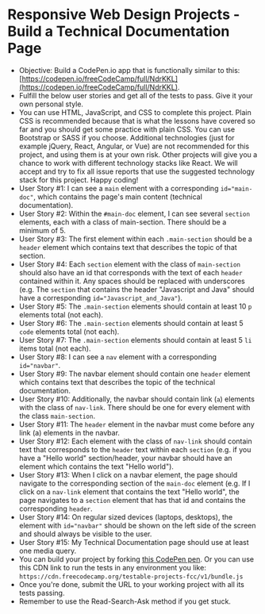 # Responsive Web Design Projects - Build a Technical Documentation Page
- Objective: Build a CodePen.io app that is functionally similar to this: [https://codepen.io/freeCodeCamp/full/NdrKKL](https://codepen.io/freeCodeCamp/full/NdrKKL).
- Fulfill the below user stories and get all of the tests to pass. Give it your own personal style.
- You can use HTML, JavaScript, and CSS to complete this project. Plain CSS is recommended because that is what the lessons have covered so far and you should get some practice with plain CSS. You can use Bootstrap or SASS if you choose. Additional technologies (just for example jQuery, React, Angular, or Vue) are not recommended for this project, and using them is at your own risk. Other projects will give you a chance to work with different technology stacks like React. We will accept and try to fix all issue reports that use the suggested technology stack for this project. Happy coding!
- User Story #1: I can see a `main` element with a corresponding `id="main-doc"`, which contains the page's main content (technical documentation).
- User Story #2: Within the `#main-doc` element, I can see several `section` elements, each with a class of main-section. There should be a minimum of 5.
- User Story #3: The first element within each `.main-section` should be a `header` element which contains text that describes the topic of that section.
- User Story #4: Each `section` element with the class of `main-section` should also have an id that corresponds with the text of each `header` contained within it. Any spaces should be replaced with underscores (e.g. The `section` that contains the header "Javascript and Java" should have a corresponding `id="Javascript_and_Java"`).
- User Story #5: The `.main-section` elements should contain at least 10 `p` elements total (not each).
- User Story #6: The `.main-section` elements should contain at least 5 `code` elements total (not each).
- User Story #7: The `.main-section` elements should contain at least 5 `li` items total (not each).
- User Story #8: I can see a `nav` element with a corresponding `id="navbar"`.
- User Story #9: The navbar element should contain one `header` element which contains text that describes the topic of the technical documentation.
- User Story #10: Additionally, the navbar should contain link (`a`) elements with the class of `nav-link`. There should be one for every element with the class `main-section`.
- User Story #11: The `header` element in the navbar must come before any link (a) elements in the navbar.
- User Story #12: Each element with the class of `nav-link` should contain text that corresponds to the `header` text within each `section` (e.g. if you have a "Hello world" section/header, your navbar should have an element which contains the text "Hello world").
- User Story #13: When I click on a navbar element, the page should navigate to the corresponding section of the `main-doc` element (e.g. If I click on a `nav-link` element that contains the text "Hello world", the page navigates to a `section` element that has that id and contains the corresponding `header`.
- User Story #14: On regular sized devices (laptops, desktops), the element with `id="navbar"` should be shown on the left side of the screen and should always be visible to the user.
- User Story #15: My Technical Documentation page should use at least one media query.
- You can build your project by forking [this CodePen pen](http://codepen.io/freeCodeCamp/pen/MJjpwO). Or you can use this CDN link to run the tests in any environment you like: `https://cdn.freecodecamp.org/testable-projects-fcc/v1/bundle.js`
- Once you're done, submit the URL to your working project with all its tests passing.
- Remember to use the Read-Search-Ask method if you get stuck.
